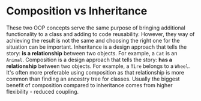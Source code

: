 # Composition vs Inheritance
These two OOP concepts serve the same purpose of bringing additional functionality to a class and adding to code reusability. However, they way of achieving the result is not the same and choosing the right one for the situation can be important.
Inheritance is a design approach that tells the story: **is a relationship** between two objects. For example, a `Cat` is an `Animal`.
Composition is a design approach that tells the story: **has a relationship** between two objects. For example, a `Tire` belongs to a `Wheel`.
It's often more preferable using composition as that relationship is more common than finding an ancestry tree for classes. Usually the biggest benefit of composition compared to inheritance comes from higher flexibility - reduced coupling. 